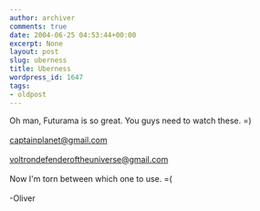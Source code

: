 ```yaml
---
author: archiver
comments: true
date: 2004-06-25 04:53:44+00:00
excerpt: None
layout: post
slug: uberness
title: Uberness
wordpress_id: 1647
tags:
- oldpost
---
```


Oh man, Futurama is so great.  You guys need to watch these. =)<br /><br /><a href=mailto:captainplanet@gmail.com>captainplanet@gmail.com</a><br /><br /><a href=mailto:voltrondefenderoftheuniverse@gmail.com>voltrondefenderoftheuniverse@gmail.com</a><br /><br />Now I'm torn between which one to use. =(<br /><br />-Oliver